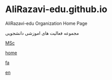 # AliRazavi-edu.github.io
AliRazavi-edu Organization Home Page

مجموعه فعالیت های اموزشی دانشجویی

[MSc](https://alirazavi-edu.github.io/PNU_3991/_MSc/index.html)


[home](home/index.html)

[fa](site/fa/index.html)

[en](site/en/)
